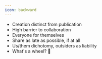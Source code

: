 ```yaml
---
icon: backward
---
```


* Creation distinct from publication
* High barrier to collaboration
* Everyone for themselves
* Share as late as possible, if at all
* Us/them dichotomy, outsiders as liability
* What's a wheel? :see_no_evil:
